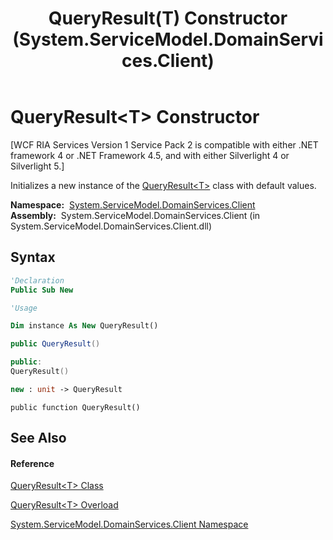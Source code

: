 ﻿---
title: QueryResult(T) Constructor  (System.ServiceModel.DomainServices.Client)
TOCTitle: QueryResult(T) Constructor
ms:assetid: M:System.ServiceModel.DomainServices.Client.QueryResult`1.#ctor
ms:mtpsurl: https://msdn.microsoft.com/en-us/library/Ff422085(v=VS.91)
ms:contentKeyID: 28754561
ms.date: 01/27/2012
mtps_version: v=VS.91
dev_langs:
- vb
- csharp
- c++
- fsharp
- jscript
api_location:
- System.ServiceModel.DomainServices.Client.dll
api_name:
- System.ServiceModel.DomainServices.Client.QueryResult`1..ctor
api_type:
- Managed
topic_type:
- apiref
- kbSyntax
product_family_name: VS
ROBOTS: INDEX,FOLLOW
---

# QueryResult\<T\> Constructor

\[WCF RIA Services Version 1 Service Pack 2 is compatible with either .NET framework 4 or .NET Framework 4.5, and with either Silverlight 4 or Silverlight 5.\]

Initializes a new instance of the [QueryResult\<T\>](ff423034\(v=vs.91\).md) class with default values.

**Namespace:**  [System.ServiceModel.DomainServices.Client](ff422479\(v=vs.91\).md)  
**Assembly:**  System.ServiceModel.DomainServices.Client (in System.ServiceModel.DomainServices.Client.dll)

## Syntax

``` vb
'Declaration
Public Sub New
```

``` vb
'Usage

Dim instance As New QueryResult()
```

``` csharp
public QueryResult()
```

``` c++
public:
QueryResult()
```

``` fsharp
new : unit -> QueryResult
```

``` jscript
public function QueryResult()
```

## See Also

#### Reference

[QueryResult\<T\> Class](ff423034\(v=vs.91\).md)

[QueryResult\<T\> Overload](ff423324\(v=vs.91\).md)

[System.ServiceModel.DomainServices.Client Namespace](ff422479\(v=vs.91\).md)

